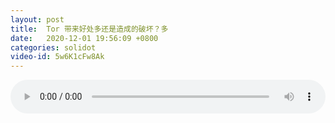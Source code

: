 ```yaml
---
layout: post
title:  Tor 带来好处多还是造成的破坏？多
date:   2020-12-01 19:56:09 +0800
categories: solidot
video-id: 5w6K1cFw8Ak
---
```


<audio src="/assets/573dcf00da8165748704f2d7a5cd2f78.mp3" style="width: 100%;" controls></audio>

